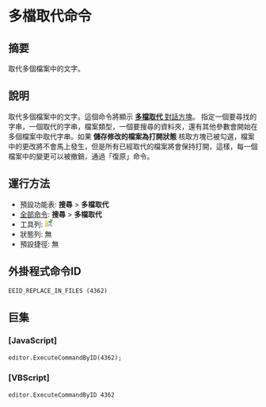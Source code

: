 # 多檔取代命令

## 摘要

取代多個檔案中的文字。

## 說明

取代多個檔案中的文字。這個命令將顯示
[**多檔取代** 對話方塊](../../dlg/replace_in_files/index)。
指定一個要尋找的字串，一個取代的字串，檔案類型，一個要搜尋的資料夾，還有其他參數會開始在多個檔案中取代字串。如果
**儲存修改的檔案為打開狀態** 核取方塊已被勾選，檔案中的更改將不會馬上發生，但是所有已經取代的檔案將會保持打開，這樣，每一個檔案中的變更可以被撤銷，通過「復原」命令。

## 運行方法

- 預設功能表: **搜尋** \> **多檔取代**
- [全部命令](../tools/all_commands): **搜尋**
\> **多檔取代**
- 工具列: ![](../../images/replaceinfiles.png)
- 狀態列: 無
- 預設捷徑: 無

## 外掛程式命令ID

```
EEID_REPLACE_IN_FILES (4362)
```

## 巨集

### \[JavaScript\]

```
editor.ExecuteCommandByID(4362);
```

### \[VBScript\]

```
editor.ExecuteCommandByID 4362
```
